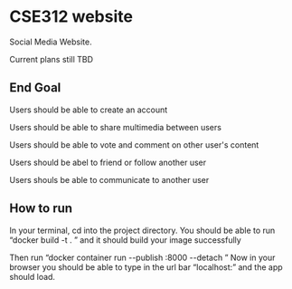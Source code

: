 # CSE312 website
Social Media Website. 

Current plans still TBD

## End Goal
Users should be able to create an account 

Users should be able to share multimedia between users

Users should be able to vote and comment on other user's content

Users should be abel to friend or follow another user

Users shouls be able to communicate to another user

## How to run 

In your terminal, cd into the project directory. You should be able to run “docker build -t <imagename> . ” and it should build your image successfully

Then run “docker container run --publish <localport>:8000 --detach <imagename>” 
Now in your browser you should be able to type in the url bar “localhost:<localport>” and the app should load.

